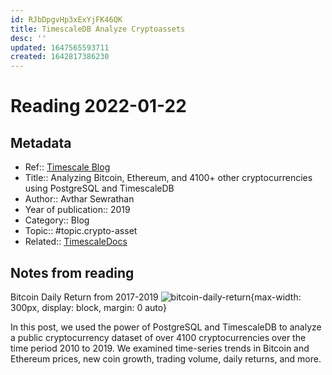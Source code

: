 ```yaml
---
id: RJbDpgvHp3xExYjFK46QK
title: TimescaleDB Analyze Cryptoassets
desc: ''
updated: 1647565593711
created: 1642817386230
---
```

# Reading 2022-01-22

## Metadata

- Ref:: [Timescale Blog](https://blog.timescale.com/blog/analyzing-bitcoin-ethereum-and-4100-other-cryptocurrencies-using-postgresql-and-timescaledb/)
- Title:: Analyzing Bitcoin, Ethereum, and 4100+ other cryptocurrencies using PostgreSQL and TimescaleDB
- Author:: Avthar Sewrathan
- Year of publication:: 2019
- Category:: Blog
- Topic:: #topic.crypto-asset
- Related:: [TimescaleDocs](https://docs.timescale.com/timescaledb/latest/tutorials/analyze-cryptocurrency-data/)

## Notes from reading

Bitcoin Daily Return from 2017-2019
![bitcoin-daily-return](https://blog.timescale.com/content/images/2022/01/Q2-Zoom.png){max-width: 300px, display: block, margin: 0 auto}

In this post, we used the power of PostgreSQL and TimescaleDB to analyze a public cryptocurrency dataset of over 4100 cryptocurrencies over the time period 2010 to 2019. We examined time-series trends in Bitcoin and Ethereum prices, new coin growth, trading volume, daily returns, and more.
